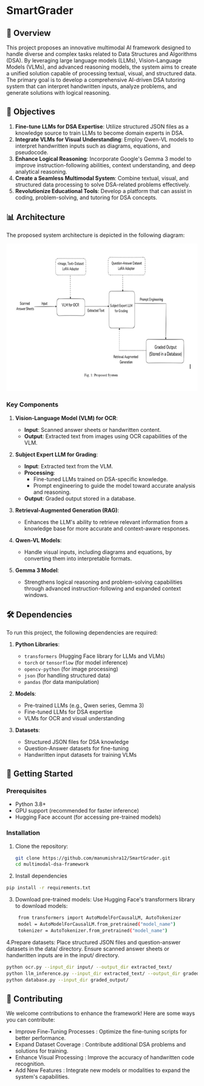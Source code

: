 # SmartGrader

## 🌟 Overview

This project proposes an innovative multimodal AI framework designed to handle diverse and complex tasks related to Data Structures and Algorithms (DSA). By leveraging large language models (LLMs), Vision-Language Models (VLMs), and advanced reasoning models, the system aims to create a unified solution capable of processing textual, visual, and structured data. The primary goal is to develop a comprehensive AI-driven DSA tutoring system that can interpret handwritten inputs, analyze problems, and generate solutions with logical reasoning.

## 🎯 Objectives

1. **Fine-tune LLMs for DSA Expertise**: Utilize structured JSON files as a knowledge source to train LLMs to become domain experts in DSA.
2. **Integrate VLMs for Visual Understanding**: Employ Qwen-VL models to interpret handwritten inputs such as diagrams, equations, and pseudocode.
3. **Enhance Logical Reasoning**: Incorporate Google's Gemma 3 model to improve instruction-following abilities, context understanding, and deep analytical reasoning.
4. **Create a Seamless Multimodal System**: Combine textual, visual, and structured data processing to solve DSA-related problems effectively.
5. **Revolutionize Educational Tools**: Develop a platform that can assist in coding, problem-solving, and tutoring for DSA concepts.

## 📊 Architecture

The proposed system architecture is depicted in the following diagram:

![Proposed System Architecture](https://github.com/manumishra12/SmartGrader/blob/main/assets/architecture.png)

### Key Components

1. **Vision-Language Model (VLM) for OCR**:
   - **Input**: Scanned answer sheets or handwritten content.
   - **Output**: Extracted text from images using OCR capabilities of the VLM.

2. **Subject Expert LLM for Grading**:
   - **Input**: Extracted text from the VLM.
   - **Processing**:
     - Fine-tuned LLMs trained on DSA-specific knowledge.
     - Prompt engineering to guide the model toward accurate analysis and reasoning.
   - **Output**: Graded output stored in a database.

3. **Retrieval-Augmented Generation (RAG)**:
   - Enhances the LLM's ability to retrieve relevant information from a knowledge base for more accurate and context-aware responses.

4. **Qwen-VL Models**:
   - Handle visual inputs, including diagrams and equations, by converting them into interpretable formats.

5. **Gemma 3 Model**:
   - Strengthens logical reasoning and problem-solving capabilities through advanced instruction-following and expanded context windows.

## 🛠️ Dependencies

To run this project, the following dependencies are required:

1. **Python Libraries**:
   - `transformers` (Hugging Face library for LLMs and VLMs)
   - `torch` or `tensorflow` (for model inference)
   - `opencv-python` (for image processing)
   - `json` (for handling structured data)
   - `pandas` (for data manipulation)

2. **Models**:
   - Pre-trained LLMs (e.g., Qwen series, Gemma 3)
   - Fine-tuned LLMs for DSA expertise
   - VLMs for OCR and visual understanding

3. **Datasets**:
   - Structured JSON files for DSA knowledge
   - Question-Answer datasets for fine-tuning
   - Handwritten input datasets for training VLMs

## 🚀 Getting Started

### Prerequisites

- Python 3.8+
- GPU support (recommended for faster inference)
- Hugging Face account (for accessing pre-trained models)

### Installation

1. Clone the repository:

   ```bash
   git clone https://github.com/manumishra12/SmartGrader.git
   cd multimodal-dsa-framework
   ```

2. Install dependencies
  ```bash
  pip install -r requirements.txt
  ```

3. Download pre-trained models:
  Use Hugging Face's transformers library to download models:
   ```bash
    from transformers import AutoModelForCausalLM, AutoTokenizer
    model = AutoModelForCausalLM.from_pretrained("model_name")
    tokenizer = AutoTokenizer.from_pretrained("model_name")
   ```

4.Prepare datasets:
  Place structured JSON files and question-answer datasets in the data/ directory.
  Ensure scanned answer sheets or handwritten inputs are in the input/ directory.
  
  ```bash
  python ocr.py --input_dir input/ --output_dir extracted_text/
  python llm_inference.py --input_dir extracted_text/ --output_dir graded_output/
  python database.py --input_dir graded_output/
  ```

## 🧩 Contributing
We welcome contributions to enhance the framework! Here are some ways you can contribute:

- Improve Fine-Tuning Processes : Optimize the fine-tuning scripts for better performance.
- Expand Dataset Coverage : Contribute additional DSA problems and solutions for training.
- Enhance Visual Processing : Improve the accuracy of handwritten code recognition.
- Add New Features : Integrate new models or modalities to expand the system's capabilities.
